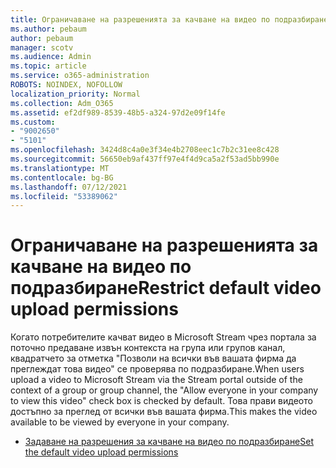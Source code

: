 ```yaml
---
title: Ограничаване на разрешенията за качване на видео по подразбиране
ms.author: pebaum
author: pebaum
manager: scotv
ms.audience: Admin
ms.topic: article
ms.service: o365-administration
ROBOTS: NOINDEX, NOFOLLOW
localization_priority: Normal
ms.collection: Adm_O365
ms.assetid: ef2df989-8539-48b5-a324-97d2e09f14fe
ms.custom:
- "9002650"
- "5101"
ms.openlocfilehash: 3424d8c4a0e3f34e4b2708eec1c7b2c31ee8c428
ms.sourcegitcommit: 56650eb9af437ff97e4f4d9ca5a2f53ad5bb990e
ms.translationtype: MT
ms.contentlocale: bg-BG
ms.lasthandoff: 07/12/2021
ms.locfileid: "53389062"
---
```

# <a name="restrict-default-video-upload-permissions"></a><span data-ttu-id="eae5f-102">Ограничаване на разрешенията за качване на видео по подразбиране</span><span class="sxs-lookup"><span data-stu-id="eae5f-102">Restrict default video upload permissions</span></span>

<span data-ttu-id="eae5f-103">Когато потребителите качват видео в Microsoft Stream чрез портала за поточно предаване извън контекста на група или групов канал, квадратчето за отметка "Позволи на всички във вашата фирма да преглеждат това видео" се проверява по подразбиране.</span><span class="sxs-lookup"><span data-stu-id="eae5f-103">When users upload a video to Microsoft Stream via the Stream portal outside of the context of a group or group channel, the "Allow everyone in your company to view this video" check box is checked by default.</span></span> <span data-ttu-id="eae5f-104">Това прави видеото достъпно за преглед от всички във вашата фирма.</span><span class="sxs-lookup"><span data-stu-id="eae5f-104">This makes the video available to be viewed by everyone in your company.</span></span>

- [<span data-ttu-id="eae5f-105">Задаване на разрешения за качване на видео по подразбиране</span><span class="sxs-lookup"><span data-stu-id="eae5f-105">Set the default video upload permissions</span></span>](/stream/default-video-permissions)
